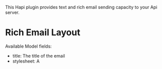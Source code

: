 This Hapi plugin provides text and rich email sending capacity to your Api server. 

# Rich Email Layout

Available Model fields: 

- title: The title of the email
- stylesheet: A <style> block that can override hard-coded template styles or add new one. 
- header: The header of the email. Either a H1 or an image displayed above your content
- content: The actual HTML content of the email
- notice: A message indicating why the email was sent. 
- copyright: The copyright message displayed at the bottom of the email
